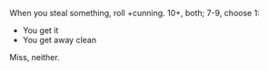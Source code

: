 When you steal something, roll +cunning. 10+, both; 7-9, choose 1: 
- You get it
- You get away clean

Miss, neither.